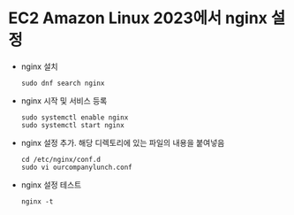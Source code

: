 # EC2 Amazon Linux 2023에서 nginx 설정

- nginx 설치
  ```
  sudo dnf search nginx
  ```

- nginx 시작 및 서비스 등록
  ```
  sudo systemctl enable nginx
  sudo systemctl start nginx
  ```

- nginx 설정 추가. 해당 디렉토리에 있는 파일의 내용을 붙여넣음
  ```
  cd /etc/nginx/conf.d
  sudo vi ourcompanylunch.conf
  ```

- nginx 설정 테스트
  ```
  nginx -t
  ```